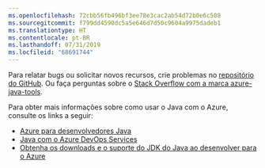 ```yaml
---
ms.openlocfilehash: 72cbb56fb496bf3ee78e3cac2ab54d72b0e6c508
ms.sourcegitcommit: f799dd4590dc5a5e646d7d50c9604a9975dadeb1
ms.translationtype: HT
ms.contentlocale: pt-BR
ms.lasthandoff: 07/31/2019
ms.locfileid: "68691744"
---
```

Para relatar bugs ou solicitar novos recursos, crie problemas no [repositório do GitHub](https://github.com/Microsoft/azure-tools-for-java/issues). Ou faça perguntas sobre o [Stack Overflow com a marca azure-java-tools](https://stackoverflow.com/questions/tagged/azure-java-tools).

Para obter mais informações sobre como usar o Java com o Azure, consulte os links a seguir: 

* [Azure para desenvolvedores Java](/azure/java/) 
* [Java com o Azure DevOps Services](/azure/devops/java/)
* [Obtenha os downloads e o suporte do JDK do Java ao desenvolver para o Azure](https://aka.ms/azure-jdks)
<!-- TODO: Add URLs for Java in VSCode here --> 
